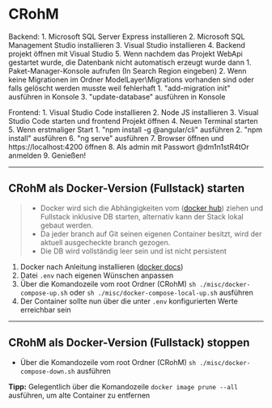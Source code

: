  # CRohM
Backend:	1. Microsoft SQL Server Express installieren
			2. Microsoft SQL Management Studio installieren
			3. Visual Studio installieren
			4. Backend projekt öffnen mit Visual Studio
			5. Wenn nachdem das Projekt WebApi gestartet wurde, die Datenbank nicht automatisch erzeugt wurde dann
				1. Paket-Manager-Konsole aufrufen (In Search Region eingeben)
				2. Wenn keine Migrationen im Ordner ModelLayer\Migrations vorhanden sind oder falls gelöscht werden musste weil fehlerhaft
					1. "add-migration init" ausführen in Konsole
				3. "update-database" ausführen in Konsole

Frontend:	1. Visual Studio Code installieren
			2. Node JS installieren
			3. Visual Studio Code starten und frontend Projekt öffnen
			4. Neuen Terminal starten
			5. Wenn erstmaliger Start
				1. "npm install -g @angular/cli" ausführen
				2. "npm install" ausführen
			6. "ng serve" ausführen
			7. Browser öffnen und https://localhost:4200 öffnen
			8. Als admin mit Passwort @dm1n1stR4tOr anmelden
			9. Genießen!

----------

## CRohM als Docker-Version (Fullstack) starten

> - Docker wird sich die Abhängigkeiten vom ([docker hub](https://hub.docker.com/r/crohmcrms/crohm_crms/tags)) ziehen und Fullstack inklusive DB starten, alternativ kann der Stack lokal gebaut werden.
> - Da jeder branch auf Git seinen eigenen Container besitzt, wird der aktuell ausgecheckte branch gezogen.
> - Die DB wird vollständig leer sein und ist nicht persistent

1. Docker nach Anleitung installieren ([docker docs](https://docs.docker.com/get-docker/))
2. Datei `.env` nach eigenen Wünschen anpassen
3. Über die Komandozeile vom root Ordner (CRohM) `sh ./misc/docker-compose-up.sh` oder `sh ./misc/docker-compose-local-up.sh` ausführen
4. Der Container sollte nun über die unter `.env` konfigurierten Werte erreichbar sein

----------

## CRohM als Docker-Version (Fullstack) stoppen

- Über die Komandozeile vom root Ordner (CRohM) `sh ./misc/docker-compose-down.sh` ausführen

**Tipp:** Gelegentlich über die Komandozeile `docker image prune --all` ausführen, um alte Container zu entfernen
